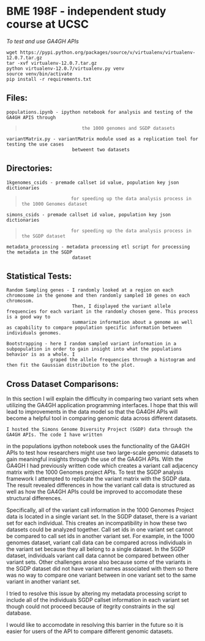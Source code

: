 # BME 198F - independent study course at UCSC

*To test and use GA4GH APIs*

```
wget https://pypi.python.org/packages/source/v/virtualenv/virtualenv-12.0.7.tar.gz
tar -xvf virtualenv-12.0.7.tar.gz
python virtualenv-12.0.7/virtualenv.py venv
source venv/bin/activate
pip install -r requirements.txt
```

## Files:
>
	populations.ipynb - ipython notebook for analysis and testing of the GA4GH APIS through
>							the 1000 genomes and SGDP datasets

	variantMatrix.py - variantMatrix module used as a replication tool for testing the use cases
							betweent two datasets
	
## Directories:
>
	1kgenomes_csids - premade callset id value, population key json dictionaries 
>						for speeding up the data analysis process in the 1000 Genomes dataset

	simons_csids - premade callset id value, population key json dictionaries
>						for speeding up the data analysis process in the SGDP dataset

	metadata_processing - metadata processing etl script for processing the metadata in the SGDP
							dataset

## Statistical Tests:
>
	Random Sampling genes - I randomly looked at a region on each chromosome in the genome and then randomly sampled 10 genes on each chromosom.
							Then, I displayed the variant allele frequencies for each variant in the randomly chosen gene. This process is a good way to
							summarize information about a genome as well as capability to compare population specific information between individuals genomes.
>
	Bootstrapping - here I random sampled variant information in a subpopulation in order to gain insight into what the populations behavior is as a whole. I 
					graped the allele frequencies through a histogram and then fit the Gaussian distribution to the plot. 


## Cross Dataset Comparisons:

In this section I will explain the difficulty in comparing two variant sets when utilizing 
the GA4GH application programming interfaces. I hope that this will lead to improvements in the data model
so that the GA4GH APIs will become a helpful tool in comparing genomic data across different datasets. 

	I hosted the Simons Genome Diversity Project (SGDP) data through the GA4GH APIs. The code I have written
in the populations ipython notebook uses the functionality of the GA4GH APIs to test how researchers might use
two large-scale genomic datasets to gain meaningful insights through the use of the GA4GH APIs. With the GA4GH I 
had previously written code which creates a variant call adjacency matrix with the 1000 Genomes project APIs. To test
the SGDP analysis framework I attempted to replicate the variant matrix with the SGDP data. The result revealed 
differences in how the variant call data is structured as well as how the GA4GH APIs could be improved to 
accomodate these structural differences.

Specifically, all of the variant call information in the 1000 Genomes Project data is located in a single variant set.
In the SGDP dataset, there is a variant set for each individual. This creates an incompatibility in how these two datasets
could be analyzed together. Call set ids in one variant set cannot be compared to call set ids in another variant set. For example, 
in the 1000 genomes dataset, variant call data can be compared across individuals in the variant set because they all belong to a single dataset. 
In the SGDP dataset, individuals variant call data cannot be compared between other variant sets. Other challenges arose also
because some of the variants in the SGDP dataset did not have variant names associated with them so there was no way to compare one
variant between in one variant set to the same variant in another variant set.  

I tried to resolve this issue by altering my metadata processing script to include all of the individuals SGDP callset information 
in each variant set though could not proceed because of itegrity constraints in the sql database. 

I would like to accomodate in resolving this barrier in the future so it is easier for users of the API to compare different genomic datasets.  
